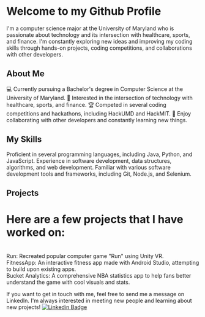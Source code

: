# Welcome to my Github Profile
I'm a computer science major at the University of Maryland who is passionate about technology and its intersection with healthcare, sports, and finance. I'm constantly exploring new ideas and improving my coding skills through hands-on projects, coding competitions, and collaborations with other developers.

## About Me
💻 Currently pursuing a Bachelor's degree in Computer Science at the University of Maryland.
🎯 Interested in the intersection of technology with healthcare, sports, and finance.
🏆 Competed in several coding competitions and hackathons, including HackUMD and HackMIT.
🌟 Enjoy collaborating with other developers and constantly learning new things.
## My Skills
Proficient in several programming languages, including Java, Python, and JavaScript.
Experience in software development, data structures, algorithms, and web development.
Familiar with various software development tools and frameworks, including Git, Node.js, and Selenium.
## Projects
# Here are a few projects that I have worked on:
<br> Run: Recreated popular computer game "Run" using Unity VR.
<br> FitnessApp: An interactive fitness app made with Android Studio, attempting to build upon existing apps.
<br> Bucket Analytics: A comprehensive NBA statistics app to help fans better understand the game with cool visuals and stats.

If you want to get in touch with me, feel free to send me a message on LinkedIn. I'm always interested in meeting new people and learning about new projects!
[![Linkedin Badge](https://img.shields.io/badge/-kakbar-blue?style=flat&logo=Linkedin&logoColor=white)](https://www.linkedin.com/in/ananth-s)
